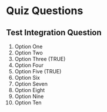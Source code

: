 # Quiz Questions

## Test Integration Question

1. Option One
2. Option Two
3. Option Three (TRUE)
4. Option Four
5. Option Five (TRUE)
6. Option Six
7. Option Seven
8. Option Eight
9. Option Nine
10. Option Ten
